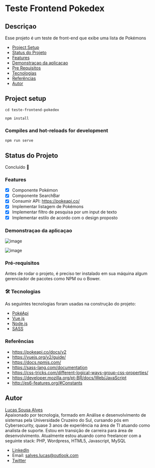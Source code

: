 # Teste Frontend Pokedex

## Descriçao
Esse projeto é um teste de front-end que exibe uma lista de Pokémons

<!--ts-->
   * [Project Setup](#project-setup)
   * [Status do Projeto](#Status-do-Projeto)
   * [Features](#features)
   * [Demonstraçao da aplicaçao](#Demonstraçao-da-aplicaçao)
   * [Pre Requisitos](#pré-requisitos)
   * [Tecnologias](#Tecnologias)
   * [Referências](#referências)
   * [Autor](#autor)
   
<!--te-->

## Project setup
```
cd teste-frontend-pokedex
```
```
npm install
```

### Compiles and hot-reloads for development
```
npm run serve
```
## Status do Projeto
Concluído  🚀 

### Features
- [x] Componente Pokémon
- [x] Componente SearchBar
- [X] Consumir API: https://pokeapi.co/
- [X] Implementar listagem de Pokémons
- [X] Implementar filtro de pesquisa por um input de texto
- [X] Implementar estilo de acordo com o design proposto

### Demonstraçao da aplicaçao
![image](https://user-images.githubusercontent.com/46874823/114340294-a2143900-9b2d-11eb-80b9-b98cd4fd57c1.png)

![image](https://user-images.githubusercontent.com/46874823/114340335-b821f980-9b2d-11eb-9328-682c3f0e781f.png)

### Pré-requisitos
Antes de rodar o projeto, é preciso ter instalado em sua máquina algum gerenciador de pacotes como NPM ou o Bower.

### 🛠 Tecnologias

As seguintes tecnologias foram usadas na construção do projeto:

- [PokéApi](https://pokeapi.co/)
- [Vue.js](https://vuejs.org/)
- [Node.js](https://nodejs.org/en/)
- [SASS](https://sass-lang.com/)

### Referências
- https://pokeapi.co/docs/v2
- https://vuejs.org/v2/guide/
- https://docs.npmjs.com/
- https://sass-lang.com/documentation
- https://css-tricks.com/different-logical-ways-group-css-properties/
- https://developer.mozilla.org/pt-BR/docs/Web/JavaScript
- http://es6-features.org/#Constants

## Autor

[Lucas Sousa Alves](https://github.com/lucas-salves) <br/>
Apaixonado por tecnologia, formado em Análise e desenvolvimento de sistemas pela Universidade Cruzeiro do Sul, cursando pós em Cybersecurity, quase 3 anos de experiência na área de TI atuando como analista de suporte. Estou em transição de carreira para área de desenvolvimento.
Atualmente estou atuando como freelancer com a seguinte stack:
PHP, Wordpress, HTML5, Javascript, MySQL

- [LinkedIn](https://www.linkedin.com/in/lucas-salves/)
- Email: salves.lucas@outlook.com
- [Twitter](https://twitter.com/ERR_CPU_USAGE)




